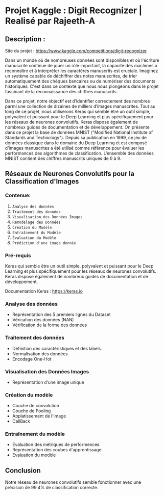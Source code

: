 # Projet Kaggle : Digit Recognizer | Realisé par Rajeeth-A

## Description :

Site du projet : https://www.kaggle.com/competitions/digit-recognizer

Dans un monde où de nombreuses données sont disponibles et où l'écriture manuscrite continue de jouer un rôle important, la capacité des machines à reconnaître et à interpréter les caractères manuscrits est cruciale. Imaginez un système capable de déchiffrer des notes manuscrites, de trier automatiquement des chèques bancaires ou de numériser des documents historiques. C'est dans ce contexte que nous nous plongeons dans le projet fascinant de la reconnaissance des chiffres manuscrits. 

Dans ce projet, notre objectif est d’identifier correctement des nombres parmi une collection de dizaines de milliers
d’images manuscrites. Tout au long de ce projet, nous utiliserons Keras qui semble être un outil simple, polyvalent et
puissant pour le Deep Learning et plus spécifiquement pour les réseaux de neurones convolutifs. Keras dispose également
de nombreux guides de documentation et de développement. On présente dans ce projet la base de données MNIST
("Modified National Institute of Standards and Technology"). Depuis sa publication en 1999, ce jeu de données classique
dans le domaine du Deep Learning et est composé d’images manuscrites a été utilisé comme référence pour évaluer les
performances des algorithmes de classification. L’ensemble des données MNIST contient des chiffres manuscrits uniques
de 0 à 9.

## Réseaux de Neurones Convolutifs pour la Classification d'Images
### Contenue:
1. `Analyse des données`
2. `Traitement des données`
3. `Visualisation des Données Images`
4. `Remodelage des Données`
5. `Création du Modèle`
6. `Entraînement du Modèle`
7. `Évaluation du Modèle`
8. `Prédiction d'une image donnée`

### Pré-requis

Keras qui semble être un outil simple, polyvalent et puissant pour le Deep Learning et plus spécifiquement pour les réseaux de neurones convolutifs. 
Keras dispose également de nombreux guides de documentation et de développement.

Documentation Keras : https://keras.io

### Analyse des données

- Représentation des 5 premiers lignes du Dataset
- Vérication des données (NAN)
- Vérification de la forme des données

### Traitement des données

- Définition des caractéristiques et des labels.
- Normalisation des données
- Encodage One-Hot

### Visualisation des Données Images

- Représentation d'une image unique

### Création du modèle

- Couche de convolution
- Couche de Pooling
- Applatissement de l'image
- CallBack

### Entraînement du modèle

- Evaluation des métriques de performences
- Représentation des coubes d'apprentissage
- Evaluation du modèle

## Conclusion

Notre réseau de neurones convolutifs semble fonctionner avec une précision de 99.4% de classification correcte.